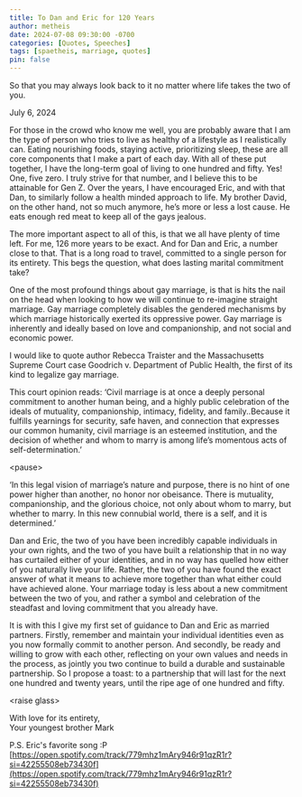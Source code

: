 ```yaml
---
title: To Dan and Eric for 120 Years
author: metheis
date: 2024-07-08 09:30:00 -0700
categories: [Quotes, Speeches]
tags: [spaetheis, marriage, quotes]
pin: false
---
```


So that you may always look back to it no matter where life takes the two of you.

July 6, 2024

For those in the crowd who know me well, you are probably aware that I am the type of person who tries to live as healthy of a lifestyle as I realistically can. Eating nourishing foods, staying active, prioritizing sleep, these are all core components that I make a part of each day. With all of these put together, I have the long-term goal of living to one hundred and fifty. Yes! One, five zero. I truly strive for that number, and I believe this to be attainable for Gen Z. Over the years, I have encouraged Eric, and with that Dan, to similarly follow a health minded approach to life. My brother David, on the other hand, not so much anymore, he’s more or less a lost cause. He eats enough red meat to keep all of the gays jealous.

The more important aspect to all of this, is that we all have plenty of time left. For me, 126 more years to be exact. And for Dan and Eric, a number close to that. That is a long road to travel, committed to a single person for its entirety. This begs the question, what does lasting marital commitment take?

One of the most profound things about gay marriage, is that is hits the nail on the head when looking to how we will continue to re-imagine straight marriage. Gay marriage completely disables the gendered mechanisms by which marriage historically exerted its oppressive power. Gay marriage is inherently and ideally based on love and companionship, and not social and economic power.

I would like to quote author Rebecca Traister and the Massachusetts Supreme Court case Goodrich v. Department of Public Health, the first of its kind to legalize gay marriage.

This court opinion reads: ‘Civil marriage is at once a deeply personal commitment to another human being, and a highly public celebration of the ideals of mutuality, companionship, intimacy, fidelity, and family..Because it fulfills yearnings for security, safe haven, and connection that expresses our common humanity, civil marriage is an esteemed institution, and the decision of whether and whom to marry is among life’s momentous acts of self-determination.’

\<pause>

‘In this legal vision of marriage’s nature and purpose, there is no hint of one power higher than another, no honor nor obeisance. There is mutuality, companionship, and the glorious choice, not only about whom to marry, but whether to marry. In this new connubial world, there is a self, and it is determined.’

Dan and Eric, the two of you have been incredibly capable individuals in your own rights, and the two of you have built a relationship that in no way has curtailed either of your identities, and in no way has quelled how either of you naturally live your life. Rather, the two of you have found the exact answer of what it means to achieve more together than what either could have achieved alone. Your marriage today is less about a new commitment between the two of you, and rather a symbol and celebration of the steadfast and loving commitment that you already have.

It is with this I give my first set of guidance to Dan and Eric as married partners. Firstly, remember and maintain your individual identities even as you now formally commit to another person. And secondly, be ready and willing to grow with each other, reflecting on your own values and needs in the process, as jointly you two continue to build a durable and sustainable partnership. So I propose a toast: to a partnership that will last for the next one hundred and twenty years, until the ripe age of one hundred and fifty.

\<raise glass>

With love for its entirety,\
Your youngest brother Mark

P.S. Eric's favorite song \:P
[https://open.spotify.com/track/779mhz1mAry946r91qzR1r?si=42255508eb73430f](https://open.spotify.com/track/779mhz1mAry946r91qzR1r?si=42255508eb73430f)
